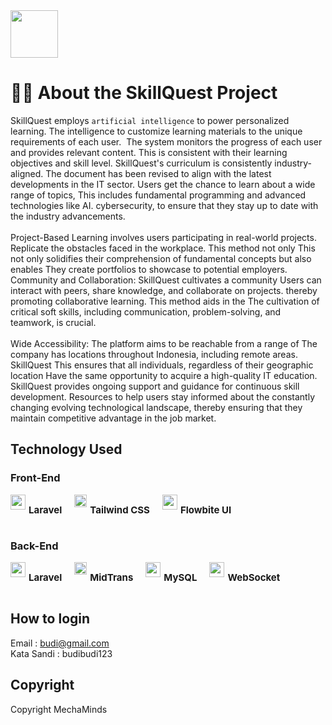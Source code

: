 <img src="https://i.postimg.cc/YCHy9zg1/skillquest-logo.png" height="76px">
<br>

# ☝🏽 About the SkillQuest Project

SkillQuest employs `artificial intelligence` to power personalized learning.
The intelligence to customize learning materials to the unique requirements of
each user.  The system monitors the progress of each user and provides relevant content.
This is consistent with their learning objectives and skill level.
SkillQuest's curriculum is consistently industry-aligned.
The document has been revised to align with the latest developments in the IT sector. Users
get the chance to learn about a wide range of topics,
This includes fundamental programming and advanced technologies like AI.
cybersecurity, to ensure that they stay up to date with the industry
advancements.
<br><br>
Project-Based Learning involves users participating in real-world projects.
Replicate the obstacles faced in the workplace. This method not only
This not only solidifies their comprehension of fundamental concepts but also enables
They create portfolios to showcase to potential employers.
Community and Collaboration: SkillQuest cultivates a community
Users can interact with peers, share knowledge, and collaborate on projects.
thereby promoting collaborative learning. This method aids in the
The cultivation of critical soft skills, including communication, problem-solving, and teamwork, is crucial.
<br><br>
Wide Accessibility: The platform aims to be reachable from a range of
The company has locations throughout Indonesia, including remote areas. SkillQuest
This ensures that all individuals, regardless of their geographic location
Have the same opportunity to acquire a high-quality IT education.
SkillQuest provides ongoing support and guidance for continuous skill development.
Resources to help users stay informed about the constantly changing
evolving technological landscape, thereby ensuring that they maintain
competitive advantage in the job market.

## Technology Used

### Front-End

<div style="display:flex; gap:20px">
    <div style="display: flex; gap:5px;">
        <img src="https://static-00.iconduck.com/assets.00/laravel-icon-1990x2048-xawylrh0.png" height="24px"> <p style="font-size:15px; font-weight:bold;">Laravel</p>
    </div>
    <div style="display: flex; gap:5px;">
        <img src="https://static-00.iconduck.com/assets.00/tailwind-css-icon-2048x1229-u8dzt4uh.png" height="20px"> <p style="font-size:15px; font-weight:bold;">Tailwind CSS</p>
    </div>
    <div style="display: flex; gap:5px;">
        <img src="https://i.ibb.co.com/7vYQ6XG/flowbite.png" height="24px"> <p style="font-size:15px; font-weight:bold;">Flowbite UI </p>
    </div>
</div>

### Back-End

<div style="display:flex; gap:20px">
    <div style="display: flex; gap:5px;">
        <img src="https://static-00.iconduck.com/assets.00/laravel-icon-1990x2048-xawylrh0.png" height="24px"> <p style="font-size:15px; font-weight:bold;">Laravel</p>
    </div>
    <div style="display: flex; gap:5px;">
        <img src="https://i.ibb.co.com/x8vXWCx/midtrans.png" height="20px"> <p style="font-size:15px; font-weight:bold;">MidTrans</p>
    </div>
    <div style="display: flex; gap:5px;">
        <img src="https://i.ibb.co.com/7vYQ6XG/flowbite.png" height="24px"> <p style="font-size:15px; font-weight:bold;">MySQL</p>
    </div>
    <div style="display: flex; gap:5px;">
        <img src="https://i.ibb.co.com/7vYQ6XG/flowbite.png" height="24px"> <p style="font-size:15px; font-weight:bold;">WebSocket</p>
    </div>
</div>

## How to login

Email : budi@gmail.com<br>
Kata Sandi : budibudi123

## Copyright

Copyright MechaMinds
